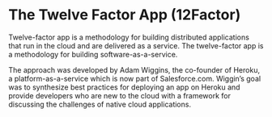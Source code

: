 
# The Twelve Factor App (12Factor)

  Twelve-factor app is a methodology for building distributed applications that run in the cloud and are delivered as a service.
  The twelve-factor app is a methodology for building software-as-a-service.

  The approach was developed by Adam Wiggins, the co-founder of Heroku, a platform-as-a-service which is now part of Salesforce.com. Wiggin’s goal was to synthesize best practices for deploying an app on Heroku and provide developers who are new to the cloud with a framework for discussing the challenges of native cloud applications.

